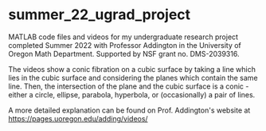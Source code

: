 # summer_22_ugrad_project
MATLAB code files and videos for my undergraduate research project completed Summer 2022 with Professor Addington in the University of Oregon Math Department. Supported by NSF grant no. DMS-2039316.

The videos show a conic fibration on a cubic surface by taking a line which lies in the cubic surface and considering the planes which contain the same line. Then, the intersection of the plane and the cubic surface is a conic - either a circle, ellipse, parabola, hyperbola, or (occasionally) a pair of lines. 

A more detailed explanation can be found on Prof. Addington's website at https://pages.uoregon.edu/adding/videos/
